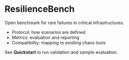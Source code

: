 # ResilienceBench

Open benchmark for rare failures in critical infrastructures.

- Protocol: how scenarios are defined
- Metrics: evaluation and reporting
- Compatibility: mapping to existing chaos tools

See **Quickstart** to run validation and sample evaluation.